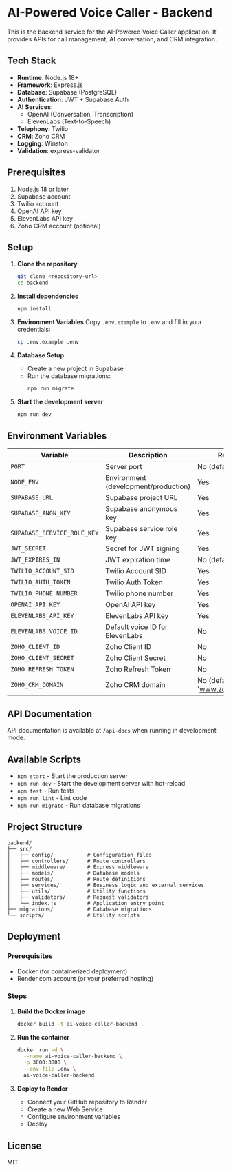 # AI-Powered Voice Caller - Backend

This is the backend service for the AI-Powered Voice Caller application. It provides APIs for call management, AI conversation, and CRM integration.

## Tech Stack

- **Runtime**: Node.js 18+
- **Framework**: Express.js
- **Database**: Supabase (PostgreSQL)
- **Authentication**: JWT + Supabase Auth
- **AI Services**:
  - OpenAI (Conversation, Transcription)
  - ElevenLabs (Text-to-Speech)
- **Telephony**: Twilio
- **CRM**: Zoho CRM
- **Logging**: Winston
- **Validation**: express-validator

## Prerequisites

1. Node.js 18 or later
2. Supabase account
3. Twilio account
4. OpenAI API key
5. ElevenLabs API key
6. Zoho CRM account (optional)

## Setup

1. **Clone the repository**
   ```bash
   git clone <repository-url>
   cd backend
   ```

2. **Install dependencies**
   ```bash
   npm install
   ```

3. **Environment Variables**
   Copy `.env.example` to `.env` and fill in your credentials:
   ```bash
   cp .env.example .env
   ```

4. **Database Setup**
   - Create a new project in Supabase
   - Run the database migrations:
     ```bash
     npm run migrate
     ```

5. **Start the development server**
   ```bash
   npm run dev
   ```

## Environment Variables

| Variable | Description | Required |
|----------|-------------|----------|
| `PORT` | Server port | No (default: 3000) |
| `NODE_ENV` | Environment (development/production) | Yes |
| `SUPABASE_URL` | Supabase project URL | Yes |
| `SUPABASE_ANON_KEY` | Supabase anonymous key | Yes |
| `SUPABASE_SERVICE_ROLE_KEY` | Supabase service role key | Yes |
| `JWT_SECRET` | Secret for JWT signing | Yes |
| `JWT_EXPIRES_IN` | JWT expiration time | No (default: '1h') |
| `TWILIO_ACCOUNT_SID` | Twilio Account SID | Yes |
| `TWILIO_AUTH_TOKEN` | Twilio Auth Token | Yes |
| `TWILIO_PHONE_NUMBER` | Twilio phone number | Yes |
| `OPENAI_API_KEY` | OpenAI API key | Yes |
| `ELEVENLABS_API_KEY` | ElevenLabs API key | Yes |
| `ELEVENLABS_VOICE_ID` | Default voice ID for ElevenLabs | No |
| `ZOHO_CLIENT_ID` | Zoho Client ID | No |
| `ZOHO_CLIENT_SECRET` | Zoho Client Secret | No |
| `ZOHO_REFRESH_TOKEN` | Zoho Refresh Token | No |
| `ZOHO_CRM_DOMAIN` | Zoho CRM domain | No (default: 'www.zohoapis.com') |

## API Documentation

API documentation is available at `/api-docs` when running in development mode.

## Available Scripts

- `npm start` - Start the production server
- `npm run dev` - Start the development server with hot-reload
- `npm test` - Run tests
- `npm run lint` - Lint code
- `npm run migrate` - Run database migrations

## Project Structure

```
backend/
├── src/
│   ├── config/           # Configuration files
│   ├── controllers/      # Route controllers
│   ├── middleware/       # Express middleware
│   ├── models/           # Database models
│   ├── routes/           # Route definitions
│   ├── services/         # Business logic and external services
│   ├── utils/            # Utility functions
│   ├── validators/       # Request validators
│   └── index.js          # Application entry point
├── migrations/           # Database migrations
└── scripts/              # Utility scripts
```

## Deployment

### Prerequisites
- Docker (for containerized deployment)
- Render.com account (or your preferred hosting)

### Steps

1. **Build the Docker image**
   ```bash
   docker build -t ai-voice-caller-backend .
   ```

2. **Run the container**
   ```bash
   docker run -d \
     --name ai-voice-caller-backend \
     -p 3000:3000 \
     --env-file .env \
     ai-voice-caller-backend
   ```

3. **Deploy to Render**
   - Connect your GitHub repository to Render
   - Create a new Web Service
   - Configure environment variables
   - Deploy

## License

MIT
